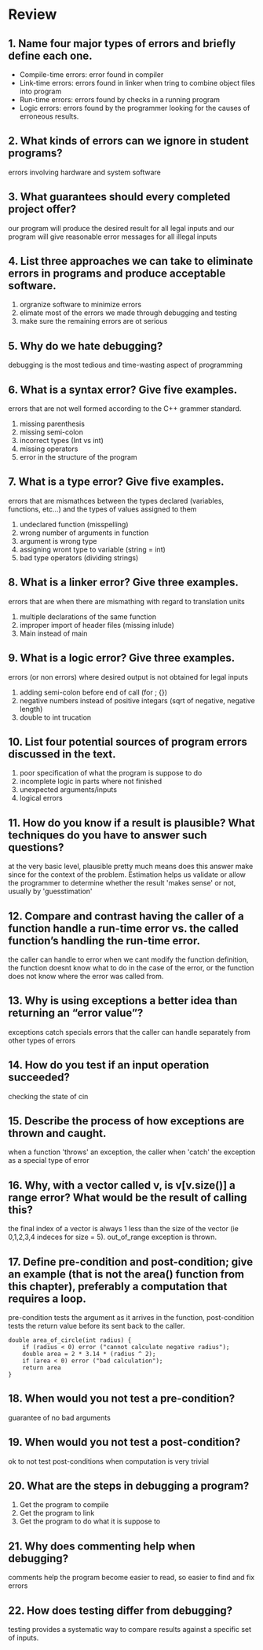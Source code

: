 # Review

## 1. Name four major types of errors and briefly define each one.

- Compile-time errors: error found in compiler
- Link-time errors: errors found in linker when tring to combine object files into program
- Run-time errors: errors found by checks in a running program
- Logic errors: errors found by the programmer looking for the causes of erroneous results.

## 2. What kinds of errors can we ignore in student programs?

errors involving hardware and system software

## 3. What guarantees should every completed project offer?

our program will produce the desired result for all legal inputs and our program will give reasonable error messages for all illegal inputs

## 4. List three approaches we can take to eliminate errors in programs and produce acceptable software.

1. orgranize software to minimize errors
2. elimate most of the errors we made through debugging and testing
3. make sure the remaining errors are ot serious

## 5. Why do we hate debugging?

debugging is the most tedious and time-wasting aspect of programming

## 6. What is a syntax error? Give five examples.

errors that are not well formed according to the C++ grammer standard.

1. missing parenthesis
2. missing semi-colon
3. incorrect types (Int vs int)
4. missing operators
5. error in the structure of the program

## 7. What is a type error? Give five examples.

errors that are mismathces between the types declared (variables, functions, etc...) and the types of values assigned to them

1. undeclared function (misspelling)
2. wrong number of arguments in function
3. argument is wrong type
4. assigning wront type to variable (string = int)
5. bad type operators (dividing strings)

## 8. What is a linker error? Give three examples.

errors that are when there are mismathing with regard to translation units

1. multiple declarations of the same function
2. improper import of header files (missing inlude)
3. Main instead of main


## 9. What is a logic error? Give three examples.

errors (or non errors) where desired output is not obtained for legal inputs

1. adding semi-colon before end of call (for ; {})
2. negative numbers instead of positive integars (sqrt of negative, negative length)
3. double to int trucation

## 10. List four potential sources of program errors discussed in the text.

1. poor specification of what the program is suppose to do
2. incomplete logic in parts where not finished
3. unexpected arguments/inputs
4. logical errors

## 11. How do you know if a result is plausible? What techniques do you have to answer such questions?

at the very basic level, plausible pretty much means does this answer make since for the context of the problem. Estimation helps us validate or allow the programmer to determine whether the result 'makes sense' or not, usually by 'guesstimation' 

## 12. Compare and contrast having the caller of a function handle a run-time error vs. the called function’s handling the run-time error.

the caller can handle to error when we cant modify the function definition, the function doesnt know what to do in the case of the error, or the function does not know where the error was called from. 

## 13. Why is using exceptions a better idea than returning an “error value”?

exceptions catch specials errors that the caller can handle separately from other types of errors

## 14. How do you test if an input operation succeeded?

checking the state of cin

## 15. Describe the process of how exceptions are thrown and caught.

when a function 'throws' an exception, the caller when 'catch' the exception as a special type of error

## 16. Why, with a vector called v, is v[v.size()] a range error? What would be the result of calling this?

the final index of a vector is always 1 less than the size of the vector (ie 0,1,2,3,4 indeces for size = 5). out_of_range exception is thrown.

## 17. Define pre-condition and post-condition; give an example (that is not the area() function from this chapter), preferably a computation that requires a loop.

pre-condition tests the argument as it arrives in the function, post-condition tests the return value before its sent back to the caller.

```
double area_of_circle(int radius) {
    if (radius < 0) error ("cannot calculate negative radius");
    double area = 2 * 3.14 * (radius ^ 2);
    if (area < 0) error ("bad calculation");
    return area
}
```

## 18. When would you not test a pre-condition?

guarantee of no bad arguments

## 19. When would you not test a post-condition?

ok to not test post-conditions when computation is very trivial

## 20. What are the steps in debugging a program?

1. Get the program to compile
2. Get the program to link
3. Get the program to do what it is suppose to

## 21. Why does commenting help when debugging?

comments help the program become easier to read, so easier to find and fix errors

## 22. How does testing differ from debugging?

testing provides a systematic way to compare results against a specific set of inputs. 
